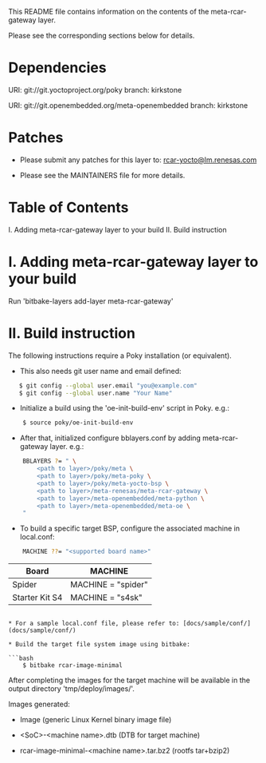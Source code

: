 This README file contains information on the contents of the meta-rcar-gateway layer.

Please see the corresponding sections below for details.

Dependencies
============

  URI: git://git.yoctoproject.org/poky
  branch: kirkstone

  URI: git://git.openembedded.org/meta-openembedded
  branch: kirkstone

Patches
=======

* Please submit any patches for this layer to: rcar-yocto@lm.renesas.com

* Please see the MAINTAINERS file for more details.

Table of Contents
=================

  I. Adding meta-rcar-gateway layer to your build
 II. Build instruction


I. Adding meta-rcar-gateway layer to your build
=================================================

Run 'bitbake-layers add-layer meta-rcar-gateway'

II. Build instruction
========

The following instructions require a Poky installation (or equivalent).

* This also needs git user name and email defined:

```bash
   $ git config --global user.email "you@example.com"
   $ git config --global user.name "Your Name"
```

* Initialize a build using the 'oe-init-build-env' script in Poky. e.g.:

```bash
    $ source poky/oe-init-build-env
```

* After that, initialized configure bblayers.conf by adding meta-rcar-gateway layer.
e.g.:

```bash
    BBLAYERS ?= " \
        <path to layer>/poky/meta \
        <path to layer>/poky/meta-poky \
        <path to layer>/poky/meta-yocto-bsp \
        <path to layer>/meta-renesas/meta-rcar-gateway \
        <path to layer>/meta-openembedded/meta-python \
        <path to layer>/meta-openembedded/meta-oe \
    "
```

* To build a specific target BSP, configure the associated machine in local.conf:

```bash
	MACHINE ??= "<supported board name>"
```

Board|MACHINE
-----|-------
Spider|MACHINE = "spider"
Starter Kit S4|MACHINE = "s4sk"


```

* For a sample local.conf file, please refer to: [docs/sample/conf/](docs/sample/conf/)

* Build the target file system image using bitbake:

```bash
    $ bitbake rcar-image-minimal
```

After completing the images for the target machine will be available in the
output directory 'tmp/deploy/images/<supported board name>'.

Images generated:

* Image (generic Linux Kernel binary image file)

* \<SoC\>-\<machine name\>.dtb (DTB for target machine)

* rcar-image-minimal-\<machine name\>.tar.bz2 (rootfs tar+bzip2)

